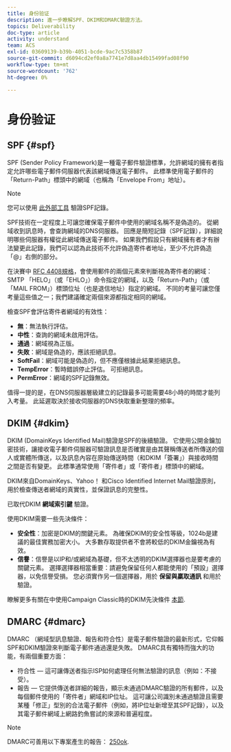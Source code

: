 ```yaml
---
title: 身份验证
description: 進一步瞭解SPF、DKIM和DMARC驗證方法。
topics: Deliverability
doc-type: article
activity: understand
team: ACS
exl-id: 03609139-b39b-4051-bcde-9ac7c5358b87
source-git-commit: d6094cd2ef0a8a7741e7d8aa4db15499fad08f90
workflow-type: tm+mt
source-wordcount: '762'
ht-degree: 0%

---
```


# 身份验证

## SPF {#spf}

SPF (Sender Policy Framework)是一種電子郵件驗證標準，允許網域的擁有者指定允許哪些電子郵件伺服器代表該網域傳送電子郵件。 此標準使用電子郵件的「Return-Path」標頭中的網域（也稱為「Envelope From」地址）。

>[!NOTE]
>
>您可以使用 [此外部工具](https://www.kitterman.com/spf/validate.html) 驗證SPF記錄。

SPF技術在一定程度上可讓您確保電子郵件中使用的網域名稱不是偽造的。 從網域收到訊息時，會查詢網域的DNS伺服器。 回應是簡短記錄（SPF記錄），詳細說明哪些伺服器有權從此網域傳送電子郵件。 如果我們假設只有網域擁有者才有辦法變更此記錄，我們可以認為此技術不允許偽造寄件者地址，至少不允許偽造「@」右側的部分。

在決賽中 [RFC 4408規格](https://www.rfc-editor.org/info/rfc4408)，會使用郵件的兩個元素來判斷視為寄件者的網域：SMTP 「HELO」（或「EHLO」）命令指定的網域，以及「Return-Path」（或「MAIL FROM」）標頭位址（也是退信地址）指定的網域。 不同的考量可讓您僅考量這些值之一；我們建議確定兩個來源都指定相同的網域。

檢查SPF會評估寄件者網域的有效性：

* **無**：無法執行評估。
* **中性**：查詢的網域未啟用評估。
* **通過**：網域視為正版。
* **失敗**：網域是偽造的，應該拒絕訊息。
* **SoftFail**：網域可能是偽造的，但不應僅根據此結果拒絕訊息。
* **TempError**：暫時錯誤停止評估。 可拒絕訊息。
* **PermError**：網域的SPF記錄無效。

值得一提的是，在DNS伺服器層級建立的記錄最多可能需要48小時的時間才能列入考量。 此延遲取決於接收伺服器的DNS快取重新整理的頻率。

## DKIM {#dkim}

DKIM (DomainKeys Identified Mail)驗證是SPF的後續驗證。 它使用公開金鑰加密技術，讓接收電子郵件伺服器可驗證訊息是否確實是由其聲稱傳送者所傳送的個人或實體所傳送，以及訊息內容在原始傳送時間（和DKIM「簽署」）與接收時間之間是否有變更。 此標準通常使用「寄件者」或「寄件者」標頭中的網域。

DKIM來自DomainKeys、Yahoo！ 和Cisco Identified Internet Mail驗證原則，用於檢查傳送者網域的真實性，並保證訊息的完整性。

已取代DKIM **網域索引鍵** 驗證。

使用DKIM需要一些先決條件：

* **安全性**：加密是DKIM的關鍵元素。 為確保DKIM的安全性等級，1024b是建議的最佳實務加密大小。 大多數存取提供者不會將較低的DKIM金鑰視為有效。
* **信譽**：信譽是以IP和/或網域為基礎，但不太透明的DKIM選擇器也是要考慮的關鍵元素。 選擇選擇器相當重要：請避免保留任何人都能使用的「預設」選擇器，以免信譽受損。 您必須實作另一個選擇器，用於 **保留與贏取通訊** 和用於驗證。

瞭解更多有關在中使用Campaign Classic時的DKIM先決條件 [本節](/help/additional-resources/acc-technical-recommendations.md#dkim-acc).

## DMARC {#dmarc}

DMARC （網域型訊息驗證、報告和符合性）是電子郵件驗證的最新形式，它仰賴SPF和DKIM驗證來判斷電子郵件通過還是失敗。 DMARC具有獨特而強大的功能，有兩個重要方面：

* 符合性 — 這可讓傳送者指示ISP如何處理任何無法驗證的訊息（例如：不接受）。
* 報告 — 它提供傳送者詳細的報告，顯示未通過DMARC驗證的所有郵件，以及每個郵件使用的「寄件者」網域和IP位址。 這可讓公司識別未通過驗證且需要某種「修正」型別的合法電子郵件（例如，將IP位址新增至其SPF記錄），以及其電子郵件網域上網路釣魚嘗試的來源和普遍程度。

>[!NOTE]
>
>DMARC可善用以下專案產生的報告： [250ok](https://250ok.com/).
